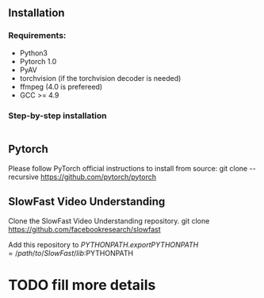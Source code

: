 ## Installation

### Requirements:
- Python3
- Pytorch 1.0
- PyAV
- torchvision (if the torchvision decoder is needed)
- ffmpeg (4.0 is prefereed)
- GCC >= 4.9

### Step-by-step installation

```bash

```


## Pytorch
Please follow PyTorch official instructions to install from source:
git clone --recursive https://github.com/pytorch/pytorch

## SlowFast Video Understanding

Clone the SlowFast Video Understanding repository.
git clone https://github.com/facebookresearch/slowfast

Add this repository to $PYTHONPATH.
export PYTHONPATH=/path/to/SlowFast/lib:$PYTHONPATH


# TODO fill more details
